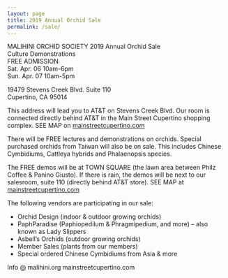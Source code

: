 ```yaml
---
layout: page
title: 2019 Annual Orchid Sale
permalink: /sale/
---
```


MALIHINI ORCHID SOCIETY 2019 Annual Orchid Sale<br>
Culture Demonstrations<br>
FREE ADMISSION<br>
Sat. Apr. 06 10am-6pm<br>
Sun. Apr. 07 10am-5pm

19479 Stevens Creek Blvd. Suite 110<br>
Cupertino, CA  95014

This address will lead you to AT&T on Stevens Creek Blvd.  Our room is connected directly behind AT&T in the Main Street Cupertino shopping complex.    SEE MAP on [mainstreetcupertino.com](http://mainstreetcupertino.com/directory/)

There will be FREE lectures and demonstrations on orchids.
Special purchased orchids from Taiwan will also be on sale.
This includes Chinese Cymbidiums, Cattleya hybrids and Phalaenopsis species.


The FREE demos will be at TOWN SQUARE (the lawn area between Philz Coffee & Panino Giusto).  If there is rain, the demos will be next to our salesroom, suite 110 (directly behind AT&T store).  SEE MAP at [mainstreetcupertino.com](http://mainstreetcupertino.com/directory/)

The following vendors are participating in our sale:

* Orchid Design (indoor & outdoor growing orchids)
* PaphParadise (Paphiopedilum & Phragmipedium, and more) – also known as Lady Slippers
* Asbell’s Orchids (outdoor growing orchids)
* Member Sales (plants from our members)
* Special ordered Chinese Cymbidiums from Asia & more

Info @ malihini.org
mainstreetcupertino.com
